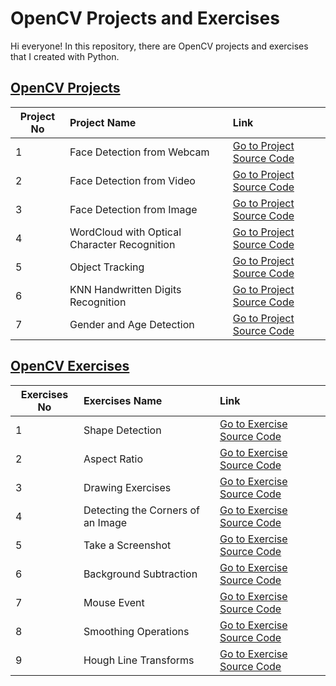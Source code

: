 # OpenCV Projects and Exercises
 
Hi everyone! In this repository, there are OpenCV projects and exercises that I created with Python. 

## [OpenCV Projects](https://github.com/keremkargin0/OpenCV-Projects-and-Exercises/tree/main/Projects)


| Project No     | Project Name                                             | Link                                   |
| ---------------|:---------------------------------------------------------|:---------------------------------------|
| 1              | Face Detection from Webcam                               | [Go to Project Source Code](https://github.com/keremkargin0/OpenCV-Projects-and-Exercises/blob/main/Projects/01.Face%20Detection%20from%20Webcam.py) |
| 2              | Face Detection from Video                                | [Go to Project Source Code](https://github.com/keremkargin0/OpenCV-Projects-and-Exercises/blob/main/Projects/02.Face%20Detection%20from%20Video.py) |
| 3              | Face Detection from Image                                | [Go to Project Source Code](https://github.com/keremkargin0/OpenCV-Projects-and-Exercises/blob/main/Projects/03.Face%20Detection%20from%20Image.py) |
| 4              | WordCloud with Optical Character Recognition             | [Go to Project Source Code](https://github.com/keremkargin0/OpenCV-Projects-and-Exercises/blob/main/Projects/04.WordCloud%20with%20Optical%20Character%20Recognition.py) |
| 5              | Object Tracking                                          | [Go to Project Source Code](https://github.com/keremkargin0/OpenCV-Projects-and-Exercises/blob/main/Projects/05.Object%20Tracking.py) |
| 6              | KNN Handwritten Digits Recognition                       | [Go to Project Source Code](https://github.com/keremkargin0/OpenCV-Projects-and-Exercises/blob/main/Projects/06.KNN%20Handwritten%20Digits%20Recognition.py)   
| 7              | Gender and Age Detection                                 | [Go to Project Source Code](https://github.com/keremkargin0/OpenCV-Projects-and-Exercises/blob/main/Projects/07.Gender%20and%20Age%20Detection.py) 


## [OpenCV Exercises](https://github.com/keremkargin0/OpenCV-Exercises-and-Applications/tree/main/Exercises)

| Exercises No     | Exercises Name                                           | Link                                   |
| -----------------|:---------------------------------------------------------|:---------------------------------------|
| 1                | Shape Detection                                          | [Go to Exercise Source Code](https://github.com/keremkargin0/OpenCV-Projects-and-Exercises/blob/main/Exercises/01.Shape%20Detection.py) |
| 2                | Aspect Ratio                                             | [Go to Exercise Source Code](https://github.com/keremkargin0/OpenCV-Projects-and-Exercises/blob/main/Exercises/02.Aspect%20Ratio.py) |
| 3                | Drawing Exercises                                        | [Go to Exercise Source Code](https://github.com/keremkargin0/OpenCV-Projects-and-Exercises/blob/main/Exercises/03.Drawing%20Exercises.py) |
| 4                | Detecting the Corners of an Image                        | [Go to Exercise Source Code](https://github.com/keremkargin0/OpenCV-Projects-and-Exercises/blob/main/Exercises/04.Detecting%20the%20Corners%20of%20an%20Image.py) |
| 5                | Take a Screenshot                                        | [Go to Exercise Source Code](https://github.com/keremkargin0/OpenCV-Projects-and-Exercises/blob/main/Exercises/05.Take%20a%20Screenshot.py)
| 6                | Background Subtraction                                   | [Go to Exercise Source Code](https://github.com/keremkargin0/OpenCV-Projects-and-Exercises/blob/main/Exercises/06.Background%20Subtraction.py)
| 7                | Mouse Event                                              | [Go to Exercise Source Code](https://github.com/keremkargin0/OpenCV-Projects-and-Exercises/blob/main/Exercises/07.Mouse%20Event.py)
| 8                | Smoothing Operations                                     | [Go to Exercise Source Code](https://github.com/keremkargin0/OpenCV-Projects-and-Exercises/blob/main/Exercises/08.Smoothing%20Operations.py)
| 9                | Hough Line Transforms                                    | [Go to Exercise Source Code](https://github.com/keremkargin0/OpenCV-Projects-and-Exercises/blob/main/Exercises/09.Hough%20Line%20Transforms.py) 
